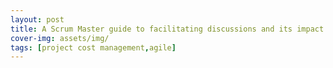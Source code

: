```yaml
---
layout: post
title: A Scrum Master guide to facilitating discussions and its impact on Cost Management
cover-img: assets/img/
tags: [project cost management,agile]
---
```

